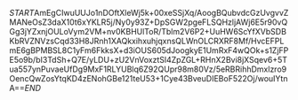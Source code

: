 $START$AmEgCIwuUUJo1nDOftXleWj5k+00xeSSjXq/AoogBQubvdcGzUvgvvZMANeOsZ3daX10t6xYKLR5j/Ny0y93Z+DpSGW2pgeFLSQHzljAWj6E5r90vQGg3jYZxnjOULoVym2VM+nv0KBHUlToR/Tblm2V6P2+UuHW6ScYfXVbSDBKbRVZNVzsCqd33H8JRnh1XAQkxihxuhjqxnsQLWnOLCRXRF8Mf/HvcEFPLmE6gBPMBSL8C1yFm6FkksX+d3iOUS605dJoogkyE1UmRxF4wQOk+s1ZjFPE5o9b/bI3TdSh+Q7E/yLDU+zU2VnVoxztSl4ZpZGL+RHnX2Bvi8jXSqev6+5Tua557ynPuvaeUfDg9MxF1RLYUBlq6Z92QUpr98m80Vz/5eRBRihhDmxlzro9OencQwZosYtqKD4zENohGBe121teU53+1Cye43BveuDIEBoF522Oj/wouIYtnA==$END$